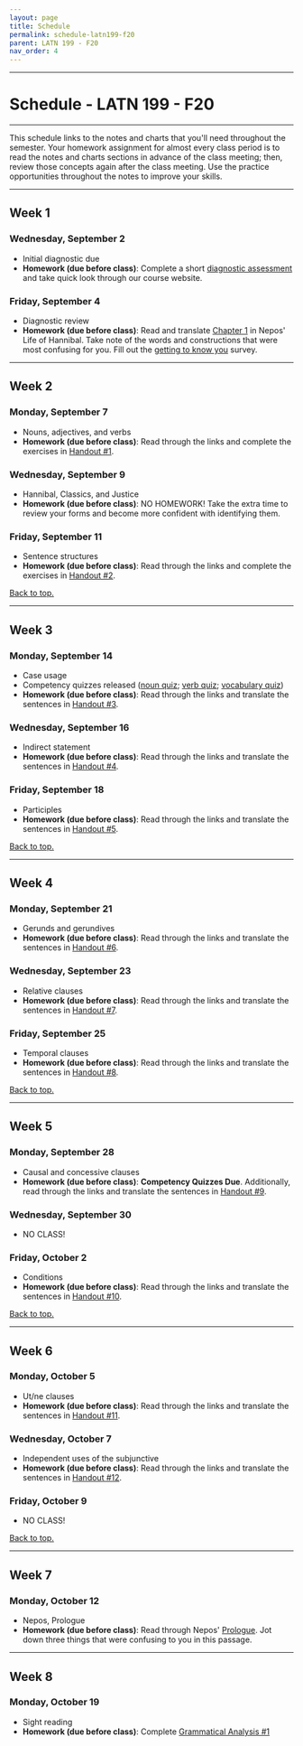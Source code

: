 ```yaml
---
layout: page
title: Schedule
permalink: schedule-latn199-f20
parent: LATN 199 - F20
nav_order: 4
---
```

***

# Schedule - LATN 199 - F20

***

This schedule links  to the notes and charts that you'll need throughout the semester. Your homework assignment for almost every class period is to read the notes and charts sections in advance of the class meeting; then, review those concepts again after the class meeting. Use the practice opportunities throughout the notes to improve your skills.

***


## Week 1

### Wednesday, September 2
- Initial diagnostic due
- **Homework (due before class)**: Complete a short [diagnostic assessment](https://docs.google.com/forms/d/e/1FAIpQLSeA5zstKdGp-8h3xsW2cIw-Ydayk_YD977nAaKCbvb4bWs7Sw/viewform?usp=sf_link) and take quick look through our course website.

### Friday, September 4
- Diagnostic review
- **Homework (due before class)**: Read and translate [Chapter 1](http://dcc.dickinson.edu/nepos-hannibal/chapter-1) in Nepos' Life of Hannibal. Take note of the words and constructions that were most confusing for you. Fill out the [getting to know you](https://docs.google.com/forms/d/1NPF6ZKpHbcJjmcuc5bquutFprsWrQDjSIeqev4q41ZY) survey.

***

## Week 2

### Monday, September 7
- Nouns, adjectives, and verbs
- **Homework (due before class)**: Read through the links and complete the exercises in [Handout #1](https://dominicmachado.github.io/grammatical-handout-1-latn199-f20).

### Wednesday, September 9
- Hannibal, Classics, and Justice
- **Homework (due before class)**: NO HOMEWORK! Take the extra time to review your forms and become more confident with identifying them.

### Friday, September 11
- Sentence structures
- **Homework (due before class)**: Read through the links and complete the exercises in [Handout #2](https://dominicmachado.github.io/grammatical-handout-2-latn199-f20).

[Back to top.](#top)

***

## Week 3

### Monday, September 14
- Case usage
- Competency quizzes released ([noun quiz](https://docs.google.com/forms/d/e/1FAIpQLSezITy1Kem5ziaZpbsrrgxmWpI7xL1O5t2-9hRWZ1HXCLvqFQ/viewform?usp=sf_link); [verb quiz](https://docs.google.com/forms/d/e/1FAIpQLSdaq2a81tFApime9lQOvVtC_SA9dURgN7vjyp105upeAfeCQA/viewform?usp=sf_link); [vocabulary quiz](https://docs.google.com/forms/d/e/1FAIpQLSeZ36ZPj6K_lE_Z80a2iCwq23ebnMkR_iiGsHGZ7HBb67ZctA/viewform?usp=sf_link))
- **Homework (due before class)**: Read through the links and translate the sentences in [Handout #3](https://dominicmachado.github.io/grammatical-handout-3-latn199-f20).

### Wednesday, September 16
- Indirect statement
- **Homework (due before class)**:  Read through the links and translate the sentences in [Handout #4](https://dominicmachado.github.io/grammatical-handout-4-latn199-f20).

### Friday, September 18
- Participles
- **Homework (due before class)**: Read through the links and translate the sentences in [Handout #5](https://dominicmachado.github.io/grammatical-handout-5-latn199-f20).

[Back to top.](#top)

***

## Week 4

### Monday, September 21
- Gerunds and gerundives
- **Homework (due before class)**: Read through the links and translate the sentences in [Handout #6](https://dominicmachado.github.io/grammatical-handout-6-latn199-f20).

### Wednesday, September 23
- Relative clauses
- **Homework (due before class)**: Read through the links and translate the sentences in [Handout #7](https://dominicmachado.github.io/grammatical-handout-7-latn199-f20).

### Friday, September 25
- Temporal clauses
- **Homework (due before class)**: Read through the links and translate the sentences in [Handout #8](https://dominicmachado.github.io/grammatical-handout-8-latn199-f20).

[Back to top.](#top)

***

## Week 5

### Monday, September 28
- Causal and concessive clauses
- **Homework (due before class)**: **Competency Quizzes Due**. Additionally, read through the links and translate the sentences in [Handout #9](https://dominicmachado.github.io/grammatical-handout-9-latn199-f20).

### Wednesday, September 30
- NO CLASS!

### Friday, October 2
- Conditions
- **Homework (due before class)**: Read through the links and translate the sentences in [Handout #10](https://dominicmachado.github.io/grammatical-handout-10-latn199-f20).

[Back to top.](#top)

***

## Week 6

### Monday, October 5
- Ut/ne clauses
- **Homework (due before class)**: Read through the links and translate the sentences in [Handout #11](https://dominicmachado.github.io/grammatical-handout-11-latn199-f20).

### Wednesday, October 7
- Independent uses of the subjunctive
- **Homework (due before class)**: Read through the links and translate the sentences in [Handout #12](https://dominicmachado.github.io/grammatical-handout-12-latn199-f20).

### Friday, October 9
- NO CLASS!

[Back to top.](#top)

***

## Week 7

### Monday, October 12
- Nepos, Prologue
- **Homework (due before class)**: Read through Nepos' [Prologue](http://dcc.dickinson.edu/nepos-hannibal/prologus). Jot down three things that were confusing to you in this passage.

***

## Week 8

### Monday, October 19
- Sight reading
- **Homework (due before class)**: Complete [Grammatical Analysis #1](https://docs.google.com/document/d/1QQD3W0FiPriJOlJVa6hLTlHST5Xzeu5ek_I7CZ2XYko/edit?usp=sharing)
